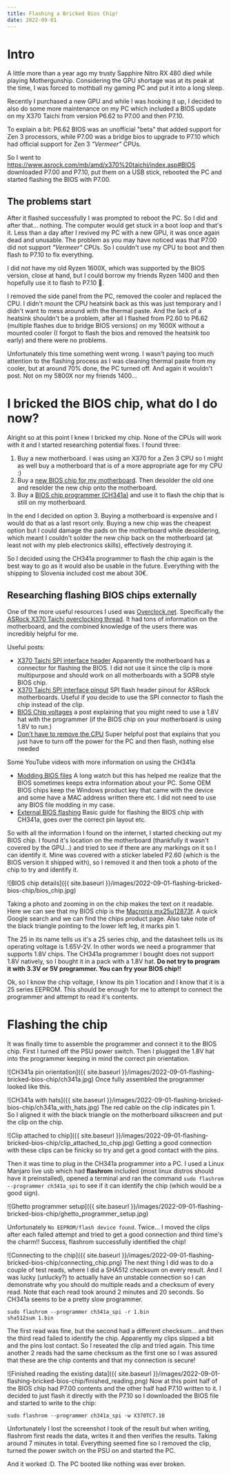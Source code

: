 ```yaml
---
title: Flashing a Bricked Bios Chip!
date: 2022-09-01
---
```


# Intro

A little more than a year ago my trusty Sapphire Nitro RX 480 died while playing Mothergunship. Considering the GPU shortage was at its peak at the time, I was forced to mothball my gaming PC and put it into a long sleep.

Recently I purchased a new GPU and while I was hooking it up, I decided to also do some more maintenance on my PC which included a BIOS update on my X370 Taichi from version P6.62 to P7.00 and then P7.10.

To explain a bit: P6.62 BIOS was an unofficial "beta" that added support for Zen 3 processors, while P7.00 was a bridge bios to upgrade to P7.10 which had official support for Zen 3 *"Vermeer"* CPUs.

So I went to https://www.asrock.com/mb/amd/x370%20taichi/index.asp#BIOS downloaded P7.00 and P7.10, put them on a USB stick, rebooted the PC and started flashing the BIOS with P7.00.

## The problems start

After it flashed successfully I was prompted to reboot the PC. So I did and after that... nothing. The computer would get stuck in a boot loop and that's it. Less than a day after I revived my PC with a new GPU, it was once again dead and unusable. The problem as you may have noticed was that P7.00 did not support *"Vermeer"* CPUs. So I couldn't use my CPU to boot and then flash to P7.10 to fix everything.

I did not have my old Ryzen 1600X, which was supported by the BIOS version, close at hand, but I could borrow my friends Ryzen 1400 and then hopefully use it to flash to P7.10 🤞.

I removed the side panel from the PC, removed the cooler and replaced the CPU. I didn't mount the CPU heatsink back as this was just temporary and I didn't want to mess around with the thermal paste. And the lack of a heatsink shouldn't be a problem, after all I flashed from P2.60 to P6.62 (multiple flashes due to bridge BIOS versions) on my 1600X without a mounted cooler (I forgot to flash the bios and removed the heatsink too early) and there were no problems.

Unfortunately this time something went wrong. I wasn't paying too much attention to the flashing process as I was cleaning thermal paste from my cooler, but at around 70% done, the PC turned off. And again it wouldn't post. Not on my 5800X nor my friends 1400...

# I bricked the BIOS chip, what do I do now?

Alright so at this point I knew I bricked my chip. None of the CPUs will work with it and I started researching potential fixes. I found three:

1. Buy a new motherboard. I was using an X370 for a Zen 3 CPU so I might as well buy a motherboard that is of a more appropriate age for my CPU :)
2. Buy a [new BIOS chip for my motherboard](https://www.ebay.com/itm/401347336292). Then desolder the old one and resolder the new chip onto the motherboard.
3. Buy a [BIOS chip programmer (CH341a)](https://www.amazon.de/-/en/Youmile-Programmer-CH341A-Adapter-Programming/dp/B09HGSY75G) and use it to flash the chip that is still on my motherboard.

In the end I decided on option 3. Buying a motherboard is expensive and I would do that as a last resort only. Buying a new chip was the cheapest option but I could damage the pads on the motherboard while desoldering, which meant I couldn't solder the new chip back on the motherboard (at least not with my pleb electronics skills), effectively destroying it.

So I decided using the CH341a programmer to flash the chip again is the best way to go as it would also be usable in the future. Everything with the shipping to Slovenia included cost me about 30€.

## Researching flashing BIOS chips externally

One of the more useful resources I used was [Overclock.net](https://www.overclock.net). Specifically the [ASRock X370 Taichi overclocking thread](https://www.overclock.net/threads/asrock-x370-taichi-overclocking-thread.1627407/). It had tons of information on the motherboard, and the combined knowledge of the users there was incredibly helpful for me.

Useful posts:
- [X370 Taichi SPI interface header](https://www.overclock.net/threads/asrock-x370-taichi-overclocking-thread.1627407/post-28845017) Apparently the motherboard has a connector for flashing the BIOS. I did not use it since the clip is more multipurpose and should work on all motherboards with a SOP8 style BIOS chip.
- [X370 Taichi SPI interface pinout](https://www.overclock.net/threads/spi-flash-header-pinout-for-use-with-8-pin-spi-flashing-tools-such-as-ch341a.1643534/) SPI flash header pinout for ASRock motherboards. Useful if you decide to use the SPI connector to flash the chip instead of the clip.
- [BIOS Chip voltages](https://www.overclock.net/threads/asrock-x370-taichi-overclocking-thread.1627407/post-28935166) a post explaining that you might need to use a 1.8V hat with the programmer (if the BIOS chip on your motherboard is using 1.8V to run.)
- [Don't have to remove the CPU](https://www.overclock.net/threads/asrock-x370-taichi-overclocking-thread.1627407/post-28935168) Super helpful post that explains that you just have to turn off the power for the PC and then flash, nothing else needed

Some YouTube videos with more information on using the CH341a

- [Modding BIOS files](https://youtu.be/duObbQLFHwI?t=2245) A long watch but this has helped me realize that the BIOS sometimes keeps extra information about your PC. Some OEM BIOS chips keep the Windows product key that came with the device and some have a MAC address written there etc. I did not need to use any BIOS file modding in my case.
- [External BIOS flashing](https://www.youtube.com/watch?v=lmYXiE2fQ6E) Basic guide for flashing the BIOS chip with CH341a, goes over the correct pin layout etc.

So with all the information I found on the internet, I started checking out my BIOS chip. I found it's location on the motherboard (thankfully it wasn't covered by the GPU...) and tried to see if there are any markings on it so I can identify it. Mine was covered with a sticker labeled P2.60 (which is the BIOS version it shipped with), so I removed it and then took a photo of the chip to try and identify it.

![BIOS chip details]({{ site.baseurl }}/images/2022-09-01-flashing-bricked-bios-chip/bios_chip.jpg)

Taking a photo and zooming in on the chip makes the text on it readable. Here we can see that my BIOS chip is the [Macronix mx25u12873f](https://www.mxic.com.tw/en-us/products/NOR-Flash/Serial-NOR-Flash/pages/spec.aspx?p=mx25u12873f&m=serial+nor+flash&n=pm2348). A quick Google search and we can find the chips product page. Also take note of the black triangle pointing to the lower left leg, it marks pin 1.

The 25 in its name tells us it's a 25 series chip, and the datasheet tells us its operating voltage is 1.65V-2V. In other words we need a programmer that supports 1.8V chips. The CH341a programmer I bought does not support 1.8V natively, so I bought it in a pack with a 1.8V hat. **Do not try to program it with 3.3V or 5V programmer. You can fry your BIOS chip!!**

Ok, so I know the chip voltage, I know its pin 1 location and I know that it is a 25 series EEPROM. This should be enough for me to attempt to connect the programmer and attempt to read it's contents.

# Flashing the chip

It was finally time to assemble the programmer and connect it to the BIOS chip. First I turned off the PSU power switch. Then I plugged the 1.8V hat into the programmer keeping in mind the correct pin orientation.

![CH341a pin orientation]({{ site.baseurl }}/images/2022-09-01-flashing-bricked-bios-chip/ch341a.jpg)
Once fully assembled the programmer looked like this.

![CH341a with hats]({{ site.baseurl }}/images/2022-09-01-flashing-bricked-bios-chip/ch341a_with_hats.jpg)
The red cable on the clip indicates pin 1. So I aligned it with the black triangle on the motherboard silkscreen and put the clip on the chip.

![Clip attached to chip]({{ site.baseurl }}/images/2022-09-01-flashing-bricked-bios-chip/clip_attached_to_chip.jpg)
Getting a good connection with these clips can be finicky so try and get a good contact with the pins.

Then it was time to plug in the CH341a programmer into a PC. I used a Linux Manjaro live usb which had **flashrom** included (most linux distros should have it preinstalled), opened a terminal and ran the command `sudo flashrom --programmer ch341a_spi` to see if it can identify the chip (which would be a good sign).

![Ghetto programmer setup]({{ site.baseurl }}/images/2022-09-01-flashing-bricked-bios-chip/ghetto_programmer_setup.jpg)

Unfortunately `No EEPROM/flash device found`. Twice... I moved the clips after each failed attempt and tried to get a good connection and third time's the charm!! Success, flashrom successfully identified the chip! 

![Connecting to the chip]({{ site.baseurl }}/images/2022-09-01-flashing-bricked-bios-chip/connecting_chip.png)
The next thing I did was to do a couple of test reads, where I did a SHA512 checksum on every result. And I was lucky (unlucky?) to actually have an unstable connection so I can demonstrate why you should do multiple reads and a checksum of every read.  Note that each read took around 2 minutes and 20 seconds. So CH341a seems to be a pretty slow programmer.

```
sudo flashrom --programmer ch341a_spi -r 1.bin
sha512sum 1.bin
```

The first read was fine, but the second had a different checksum... and then the third read failed to identify the chip. Apparently my clips slipped a bit and the pins lost contact. So I reseated the clip and tried again. This time another 2 reads had the same checksum as the first one so I was assured that these are the chip contents and that my connection is secure!

![Finished reading the existing data]({{ site.baseurl }}/images/2022-09-01-flashing-bricked-bios-chip/finished_reading.png)
Now at this point half of the BIOS chip had P7.00  contents and the other half had P7.10 written to it. I decided to just flash it directly with the P7.10 so I downloaded the BIOS file and started to write to the chip:

`sudo flashrom --programmer ch341a_spi -w X370TC7.10`

Unfortunately I lost the screenshot I took of the result but when writing, flashrom first reads the data, writes it and then verifies the results. Taking around 7 minutes in total. Everything seemed fine so I removed the clip, turned the power switch on the PSU on and started the PC.

And it worked :D. The PC booted like nothing was ever broken.
